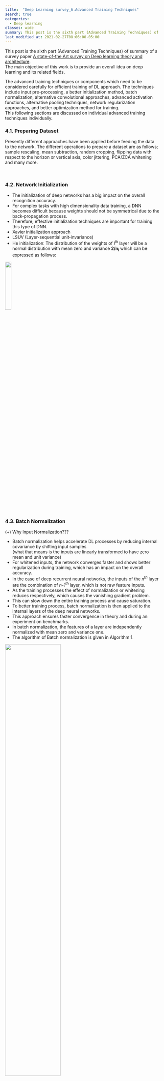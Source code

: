 ```yaml
---
title:  "Deep Learning survey_6.Advanced Training Techniques"
search: true
categories:
  - Deep learning
classes: wide
summary: This post is the sixth part (Advanced Training Techniques) of summary of a survey paper.
last_modified_at: 2021-02-27T08:06:00-05:00
---
```



This post is the sixth part (Advanced Training Techniques) of summary of a survey paper
[A state-of-the Art survey on Deep learning theory and architecture](https://www.mdpi.com/2079-9292/8/3/292).  
The main objective of this work is to provide an overall idea on deep learning and its related fields.


The advanced training techniques or components which need to be considered carefully for efficient training of DL approach. The techniques include input pre-processing, a better initialization method, batch normalization, alternative convolutional approaches, advanced activation functions, alternative pooling techniques, network regularization approaches, and better optimization method for training.  
This following sections are discussed on individual advanced training techniques individually.  


### 4.1. Preparing Dataset  

Presently different approaches have been applied before feeding the data to the network. The different operations to prepare a dataset are as follows; sample rescaling, mean subtraction, random cropping, flipping data with respect to the horizon or vertical axis, color jittering, PCA/ZCA whitening and many more.  

<br>

### 4.2. Network Initialization  

- The initialization of deep networks has a big impact on the overall recognition accuracy.  
- For complex tasks with high dimensionality data training, a DNN becomes difficult because weights should not be symmetrical due to the back-propagation process.  
- Therefore, effective initialization techniques are important for training this type of DNN.  
- Xavier initialization approach  
- LSUV (Layer-sequential unit-invariance)  
- He initialization: The distribution of the weights of *l<sup>th</sup>* layer will be a normal distribution with mean zero and variance **2/n<sub>l</sub>** which can be expressed as follows:  

<p>
  <img src="/assets/images/blog/DL_survey_04.Training_Techniques/equation1.png" style="width:20%">
</p>

<br>

### 4.3. Batch Normalization  
(+) Why Input Normalization???

- Batch normalization helps accelerate DL processes by reducing internal covariance by shifting input samples.  
(what that means is the inputs are linearly transformed to have zero mean and unit variance)  
- For whitened inputs, the network converges faster and shows better regularization during training, which has an impact on the overall accuracy.  
- In the case of deep recurrent neural networks, the inputs of the *n<sup>th</sup>* layer are the combination of *n-1<sup>th</sup>* layer, which is not raw feature inputs.  
- As the training processes the effect of normalization or whitening reduces respectively, which causes the vanishing gradient problem.  
- This can slow down the entire training process and cause saturation.  
- To better training process, batch normalization is then applied to the internal layers of the deep neural networks.  
- This approach ensures faster convergence in theory and during an experiment on benchmarks.  
- In batch normalization, the features of a layer are independently normalized with mean zero and variance one.  
- The algorithm of Batch normalization is given in Algorithm 1.


<p>
  <img src="/assets/images/blog/DL_survey_04.Training_Techniques/algorithm1.png" style="width:60%">
</p>

The parameters $\gamma$ and $\beta$ are used for the scale and shift factor for the normalization values, so normalization does not only depend on layer values. If you use normalization techniques, the following criterions are recommended to consider during implementation:
- Increase the learning rate  
- Dropout (batch normalization does the same job)  
- *L<sub>2</sub>* weight regularization  
- Accelerating the learning rate decay  
- Remove Local Response Normalization (LRN) (if you used it)  
- Shuffle training sample more thoroughly  
- Useless distortion of images in the training set  


### 4.4. Alternative Convolutional Methods  

- Alternative and computationally efficient convolutional techniques that reduce the cost of multiplications by a factor of 2.5 have been proposed.  


### 4.5. Activation Function  

- The traditional Sigmoid and Tanh activation functions have been used for implementing neural network approaches in the past few decades.  
- The graphical and mathematical representation is shown in Figure 1.

<p>
  <img src="/assets/images/blog/DL_survey_04.Training_Techniques/Figure1.png" style="width:50%">
  <figcaption>Fig.1 - Activation function: (a) Sigmoid function, (b) hyperbolic transient.</figcaption>
</p>

**Sigmoid:**  
<p>
  <img src="/assets/images/blog/DL_survey_04.Training_Techniques/equation2.png" style="width:20%">
</p>

**Tanh:**  
<p>
  <img src="/assets/images/blog/DL_survey_04.Training_Techniques/equation3.png" style="width:20%">
</p>


The popular activation function called ReLU (Rectified Linear Unit) proposed in 2010 to solve the vanishing gradient problem for training deep learning approaches. The basic concept is simple to keep all the values above zero and sets all negative values to zero that is shown in Figure2.  
(The ReLU activation was first used in AlexNet)  

<p>
  <img src="/assets/images/blog/DL_survey_04.Training_Techniques/Figure2.png" style="width:30%">
  <figcaption>Fig.2 - ReLU (Rectified Linear Unit).</figcaption>
</p>

**ReLU:**  
<p>
  <img src="/assets/images/blog/DL_survey_04.Training_Techniques/equation4.png" style="width:20%">
</p>

As the activation function plays a crucial role in learning and weights for deep architectures, many researchers focus here because there is much that can be done in this area. There are several improved versions of ReLU that have been proposed, which provide even better accuracy compared to the ReLU activation function.  
- PReLU (Parametric ReLU), Leaky ReLU, ELU (Exponential Linear Unit), MELU (Multiple Exponent Linear Unit), S shape ReLU.  

**Leaky ReLU:**  
<p>
  <img src="/assets/images/blog/DL_survey_04.Training_Techniques/equation5.png" style="width:20%">
</p>
(here *a* is a constant, the value is 0.1)

**ELU:**
<p>
  <img src="/assets/images/blog/DL_survey_04.Training_Techniques/equation6.png" style="width:20%">
</p>



### 4.6. Sub-Sampling Layer or Pooling Layer  

At present, two different techniques have been used for the implementation of deep networks in the sub-sampling or pooling layer: Average and max-pooling.
- Average pooling: Used for the first time in LeNet.  
- Max pooling: Used for the fist time in AlexNet.  
- Spatial pyramid pooling, multi-scale pyramid pooling, Fractional max pooling.  

<p>
  <img src="/assets/images/blog/DL_survey_04.Training_Techniques/Figure3.png" style="width:50%">
  <figcaption>Fig.3 - Average and max-pooling operations.</figcaption>
</p>

<p>
  <img src="/assets/images/blog/DL_survey_04.Training_Techniques/Figure4.png" style="width:50%">
  <figcaption>Fig.4 - Spatial pyramid pooling.</figcaption>
</p>


### 4.7. Regularization Approaches for DL  

There are different regularization approaches that have been proposed in the past few years for deep CNN. The simplest but efficient approach called dropout was proposed by Hinton in 2012.  
**Dropout:** A randomly selected subset of activations is set to zero within a layer.  

<p>
  <img src="/assets/images/blog/DL_survey_04.Training_Techniques/Figure5.png" style="width:50%">
  <figcaption>Fig.5 - The concept of Dropout.</figcaption>
</p>

Another regularization approach is called Drop Connect.  
**Drop connect:** Instead of dropping the activation, the subset of weights within the network layers are set to zero. As a result, each layer receives the randomly selected subset of units from the immediate previous layer.



### 4.8. Optimization Methods for DL  

There are different optimization methods such as SGD, Adagrad, AdaDelta, RMSprop and Adam.

**Adagrad)**  
- The main contribution was to calculate adaptive learning rate during training. For this method, the summation of the magnitude of the gradient is considered to calculate the adaptive learning rate.  
- In the case with a large number of epoches, the summation of the magnitude of the gradient becomes large.  
- The result of this is the learning rate decreases radically, which causes the gradient to approach zero quickly.  
- The main drawback of this approach is that it causes problems during training.  
<br>
**RMSprop)**  
- Proposed considering only the magnitude of the gradient of the immediately previous iteration, which prevents the problems with Adagrad and provides better performance in some cases.  
<br>
**Adam)**  
- Proposed based on the momentum and the magnitude of the gradient for calculating and adaptive learning rate similar RMSprop.  
- Adam has improved overall accuracy and helps for efficient training with the better convergence of deep learning algorithms.  
<br>
**EVE)**
- The improved version of the Adam optimization.  
- Provides even better performance with fast and accurate convergence.  
